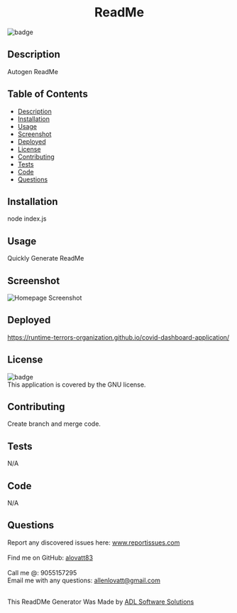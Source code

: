 <h1 align="center">ReadMe</h1>
  
![badge](https://img.shields.io/badge/license-Apache-2.0-orange)<br />

## Description
Autogen ReadMe

## Table of Contents
- [Description](#description)
- [Installation](#installation)
- [Usage](#usage)
- [Screenshot](#screenshot)
- [Deployed](#deployed)
- [License](#license)
- [Contributing](#contributing)
- [Tests](#tests)
- [Code](#code)
- [Questions](#questions)

## Installation
node index.js

## Usage
Quickly Generate ReadMe

## Screenshot
![Homepage Screenshot](https://alovatt83.github.io/online-schedule/assets/images/screenshot.png)


## Deployed
https://runtime-terrors-organization.github.io/covid-dashboard-application/ 

## License
![badge](https://img.shields.io/badge/license-GNU-orange)
<br />
This application is covered by the GNU license. 

## Contributing
Create branch and merge code.

## Tests
N/A

## Code
N/A

## Questions
Report any discovered issues here: www.reportissues.com<br />
<br />
Find me on GitHub: [alovatt83](https://github.com/alovatt83)<br />
<br />
Call me @: 9055157295
<br />
Email me with any questions: allenlovatt@gmail.com<br /><br />

This ReadDMe Generator Was Made by [ADL Software Solutions](https://github.com/alovat83/readme-generator)
    
